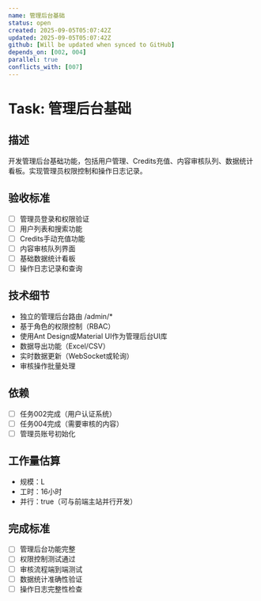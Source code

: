 ```yaml
---
name: 管理后台基础
status: open
created: 2025-09-05T05:07:42Z
updated: 2025-09-05T05:07:42Z
github: [Will be updated when synced to GitHub]
depends_on: [002, 004]
parallel: true
conflicts_with: [007]
---
```


# Task: 管理后台基础

## 描述
开发管理后台基础功能，包括用户管理、Credits充值、内容审核队列、数据统计看板。实现管理员权限控制和操作日志记录。

## 验收标准
- [ ] 管理员登录和权限验证
- [ ] 用户列表和搜索功能
- [ ] Credits手动充值功能
- [ ] 内容审核队列界面
- [ ] 基础数据统计看板
- [ ] 操作日志记录和查询

## 技术细节
- 独立的管理后台路由 /admin/*
- 基于角色的权限控制（RBAC）
- 使用Ant Design或Material UI作为管理后台UI库
- 数据导出功能（Excel/CSV）
- 实时数据更新（WebSocket或轮询）
- 审核操作批量处理

## 依赖
- [ ] 任务002完成（用户认证系统）
- [ ] 任务004完成（需要审核的内容）
- [ ] 管理员账号初始化

## 工作量估算
- 规模：L
- 工时：16小时
- 并行：true（可与前端主站并行开发）

## 完成标准
- [ ] 管理后台功能完整
- [ ] 权限控制测试通过
- [ ] 审核流程端到端测试
- [ ] 数据统计准确性验证
- [ ] 操作日志完整性检查